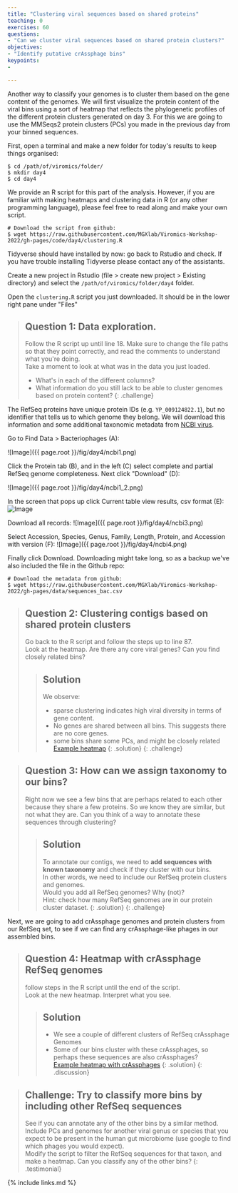 ```yaml
---
title: "Clustering viral sequences based on shared proteins"
teaching: 0
exercises: 60
questions:
- "Can we cluster viral sequences based on shared protein clusters?"
objectives:
- "Identify putative crAssphage bins"
keypoints:
-

---
```


Another way to classify your genomes is to cluster them based on the gene content of the genomes. We will first visualize the protein content of the viral bins using a sort of heatmap that reflects the phylogenetic profiles of the different protein clusters generated on day 3. For this we are going to use the MMSeqs2 protein clusters (PCs) you made in the previous day from your binned sequences.

First, open a terminal and make a new folder for today's results to keep things organised:

~~~
$ cd /path/of/viromics/folder/
$ mkdir day4
$ cd day4
~~~

We provide an R script for this part of the analysis. However, if you are familiar
with making heatmaps and clustering data in R (or any other programming language),
please feel free to read along and make your own script.

~~~
# Download the script from github:
$ wget https://raw.githubusercontent.com/MGXlab/Viromics-Workshop-2022/gh-pages/code/day4/clustering.R
~~~

Tidyverse should have installed by now: go back to Rstudio and check.
If you have trouble installing Tidyverse please contact any of the assistants.

Create a new project in Rstudio (file > create new project > Existing directory) and select the
`/path/of/viromics/folder/day4` folder.

Open the `clustering.R` script you just downloaded. It should be in the lower
right pane under "Files"


>## Question 1: Data exploration.
> Follow the R script up until line 18.  Make sure to change the file paths so that they point correctly,
and read the comments to understand what you're doing.  
>Take a moment to look at what was in the data you just loaded.
>- What's in each of the different columns?  
>- What information do you still lack to be able to cluster genomes based on protein content?
{: .challenge}

The RefSeq proteins have unique protein IDs (e.g. `YP_009124822.1`), but no identifier that tells us to which genome they belong.
We will download this information and some additional taxonomic metadata from
[NCBI virus](https://www.ncbi.nlm.nih.gov/labs/virus/vssi/#/).  

Go to Find Data > Bacteriophages (A):

![Image]({{ page.root }}/fig/day4/ncbi1.png)

Click the Protein tab (B), and in the left (C) select complete and partial RefSeq genome completeness. Next click "Download" (D):

![Image]({{ page.root }}/fig/day4/ncbi1_2.png)

In the screen that pops up click Current table view results, csv format (E):  
![Image]({{page.root}}/fig/day4/ncbi2.png)

Download all records:
![Image]({{ page.root }}/fig/day4/ncbi3.png)

Select Accession, Species, Genus, Family, Length, Protein, and Accession with version (F):
![Image]({{ page.root }}/fig/day4/ncbi4.png)

Finally click Download. Downloading might take long, so as a backup we've also included the file in the Github repo:
~~~
# Download the metadata from github:
$ wget https://raw.githubusercontent.com/MGXlab/Viromics-Workshop-2022/gh-pages/data/sequences_bac.csv
~~~

>## Question 2: Clustering contigs based on shared protein clusters
> Go back to the R script and follow the steps up to line 87.  
> Look at the heatmap. Are there any core viral genes? Can you find closely related bins?
> > ## Solution
> > We observe:
> > - sparse clustering indicates high viral diversity in terms of gene content.
> > - No genes are shared between all bins. This suggests there are no core genes.
> > - some bins share some PCs, and might be closely related  
> > [Example heatmap](https://github.com/meijer-jeroen/viromics-jena/blob/gh-pages/code/day4/heatmap_bins.jpg?raw=true)
> {: .solution}
{: .challenge}

>## Question 3: How can we assign taxonomy to our bins?
> Right now we see a few bins that are perhaps related to each other because they
> share a few proteins. So we know they are similar, but not what they are.
> Can you think of a way to annotate these sequences through clustering?
> > ## Solution
> > To annotate our contigs, we need to **add sequences with known taxonomy** and check if they cluster with our bins.  
> > In other words, we need to include our RefSeq protein clusters and genomes.  
> > Would you add all RefSeq genomes? Why (not)?  
> > Hint: check how many RefSeq genomes are in our protein cluster dataset.
> {: .solution}
{: .challenge}


Next, we are going to add crAssphage genomes and protein clusters from our
RefSeq set, to see if we can find any crAssphage-like phages in our assembled bins.

>## Question 4: Heatmap with crAssphage RefSeq genomes
> follow steps in the R script until the end of the script.  
> Look at the new heatmap. Interpret what you see.
> > ## Solution
> > - We see a couple of different clusters of RefSeq crAssphage Genomes  
> > - Some of our bins cluster with these crAssphages, so perhaps these sequences are also crAssphages?  
> > [Example heatmap with crAssphages](https://github.com/meijer-jeroen/viromics-jena/blob/gh-pages/code/day4/heatmap_crass.jpg?raw=true)
> {: .solution}
{: .discussion}


>## Challenge: Try to classify more bins by including other RefSeq sequences
> See if you can annotate any of the other bins by a similar method.  
> Include PCs and genomes for another viral genus or species that you
> expect to be present in the human gut microbiome (use google to find which
> phages you would expect).  
> Modify the script to filter the RefSeq sequences for that taxon, and make a
> heatmap. Can you classify any of the other bins?
{: .testimonial}

{% include links.md %}
